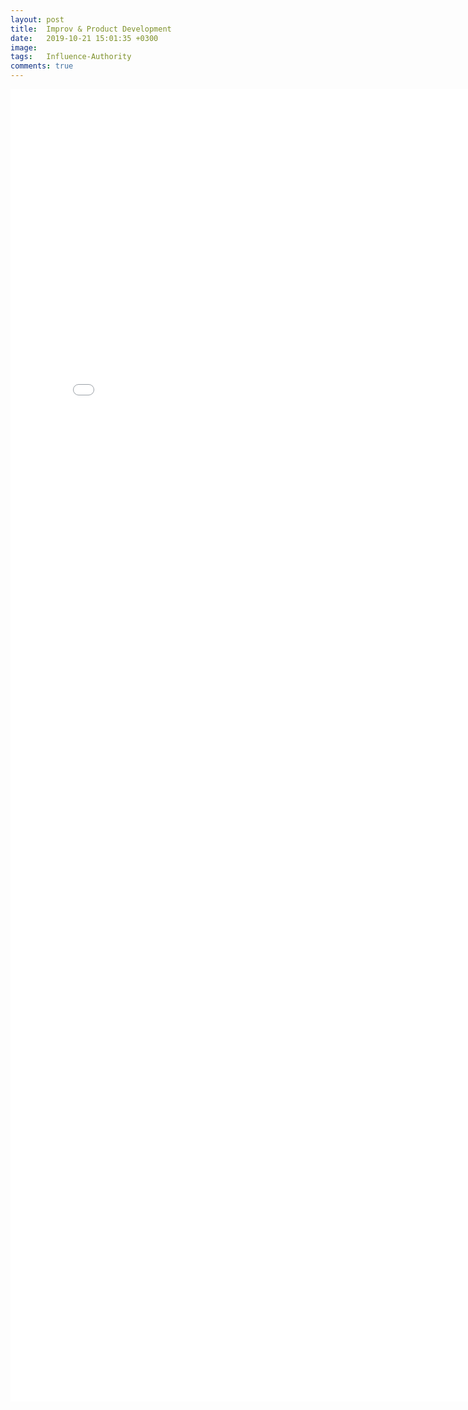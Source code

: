 ```yaml
---
layout: post
title:  Improv & Product Development
date:   2019-10-21 15:01:35 +0300
image:  
tags:   Influence-Authority
comments: true
---
```


<embed src="/img/Improv_and_product_clean.pdf"
  width="800px" height="2100px">
